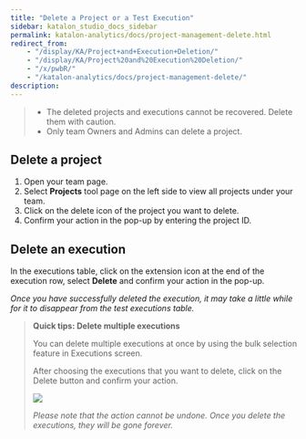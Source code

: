 ```yaml
---
title: "Delete a Project or a Test Execution" 
sidebar: katalon_studio_docs_sidebar
permalink: katalon-analytics/docs/project-management-delete.html 
redirect_from:
    - "/display/KA/Project+and+Execution+Deletion/"
    - "/display/KA/Project%20and%20Execution%20Deletion/"
    - "/x/pwbR/"
    - "/katalon-analytics/docs/project-management-delete/"
description: 
---
```


>* The deleted projects and executions cannot be recovered. Delete them with caution.
>* Only team Owners and Admins can delete a project.

## Delete a project

1. Open your team page.
2. Select **Projects** tool page on the left side to view all projects under your team.
3. Click on the delete icon of the project you want to delete.
4. Confirm your action in the pop-up by entering the project ID.

## Delete an execution

In the executions table, click on the extension icon at the end of the execution row, select **Delete** and confirm your action in the pop-up.

*Once you have successfully deleted the execution, it may take a little while for it to disappear from the test executions table.*

> **Quick tips: Delete multiple executions**
>
> You can delete multiple executions at once by using the bulk selection feature in Executions screen.
>
> After choosing the executions that you want to delete, click on the Delete button and confirm your action.
>
> <img src="https://github.com/katalon-studio/docs-images/raw/master/katalon-analytics/docs/project-management-delete/delete-multiple-execution.png" width="" height="">
>
> *Please note that the action cannot be undone. Once you delete the executions, they will be gone forever.*

